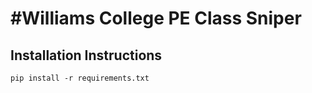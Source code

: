 # #Williams College PE Class Sniper

## Installation Instructions
`pip install -r requirements.txt`



